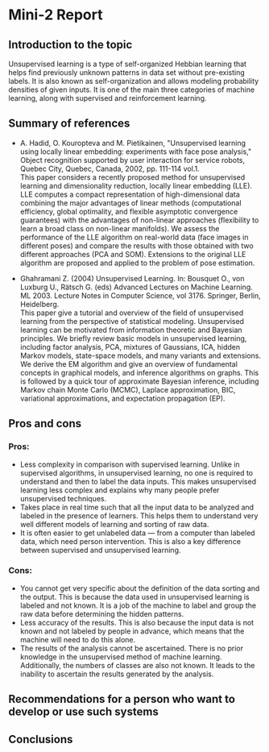 # Mini-2 Report

## Introduction to the topic

Unsupervised learning is a type of self-organized Hebbian learning that helps find previously unknown patterns in data set without pre-existing labels. It is also known as self-organization and allows modeling probability densities of given inputs. It is one of the main three categories of machine learning, along with supervised and reinforcement learning.

## Summary of references

- A. Hadid, O. Kouropteva and M. Pietikainen, "Unsupervised learning using locally linear embedding: experiments with face pose analysis," Object recognition supported by user interaction for service robots, Quebec City, Quebec, Canada, 2002, pp. 111-114 vol.1.  
This paper considers a recently proposed method for unsupervised learning and dimensionality reduction, locally linear embedding (LLE). LLE computes a compact representation of high-dimensional data combining the major advantages of linear methods (computational efficiency, global optimality, and flexible asymptotic convergence guarantees) with the advantages of non-linear approaches (flexibility to learn a broad class on non-linear manifolds). We assess the performance of the LLE algorithm on real-world data (face images in different poses) and compare the results with those obtained with two different approaches (PCA and SOM). Extensions to the original LLE algorithm are proposed and applied to the problem of pose estimation.

- Ghahramani Z. (2004) Unsupervised Learning. In: Bousquet O., von Luxburg U., Rätsch G. (eds) Advanced Lectures on Machine Learning. ML 2003. Lecture Notes in Computer Science, vol 3176. Springer, Berlin, Heidelberg.  
This paper give a tutorial and overview of the field of unsupervised learning from the perspective of statistical modeling. Unsupervised learning can be motivated from information theoretic and Bayesian principles. We briefly review basic models in unsupervised learning, including factor analysis, PCA, mixtures of Gaussians, ICA, hidden Markov models, state-space models, and many variants and extensions. We derive the EM algorithm and give an overview of fundamental concepts in graphical models, and inference algorithms on graphs. This is followed by a quick tour of approximate Bayesian inference, including Markov chain Monte Carlo (MCMC), Laplace approximation, BIC, variational approximations, and expectation propagation (EP).

## Pros and cons

### Pros:
- Less complexity in comparison with supervised learning. Unlike in supervised algorithms, in unsupervised learning, no one is required to understand and then to label the data inputs. This makes unsupervised learning less complex and explains why many people prefer unsupervised techniques.
- Takes place in real time such that all the input data to be analyzed and labeled in the presence of learners. This helps them to understand very well different models of learning and sorting of raw data.
- It is often easier to get unlabeled data — from a computer than labeled data, which need person intervention. This is also a key difference between supervised and unsupervised learning.

### Cons:
- You cannot get very specific about the definition of the data sorting and the output. This is because the data used in unsupervised learning is labeled and not known. It is a job of the machine to label and group the raw data before determining the hidden patterns.
- Less accuracy of the results. This is also because the input data is not known and not labeled by people in advance, which means that the machine will need to do this alone.
- The results of the analysis cannot be ascertained. There is no prior knowledge in the unsupervised method of machine learning. Additionally, the numbers of classes are also not known. It leads to the inability to ascertain the results generated by the analysis.


## Recommendations for a person who want to develop or use such systems

## Conclusions

